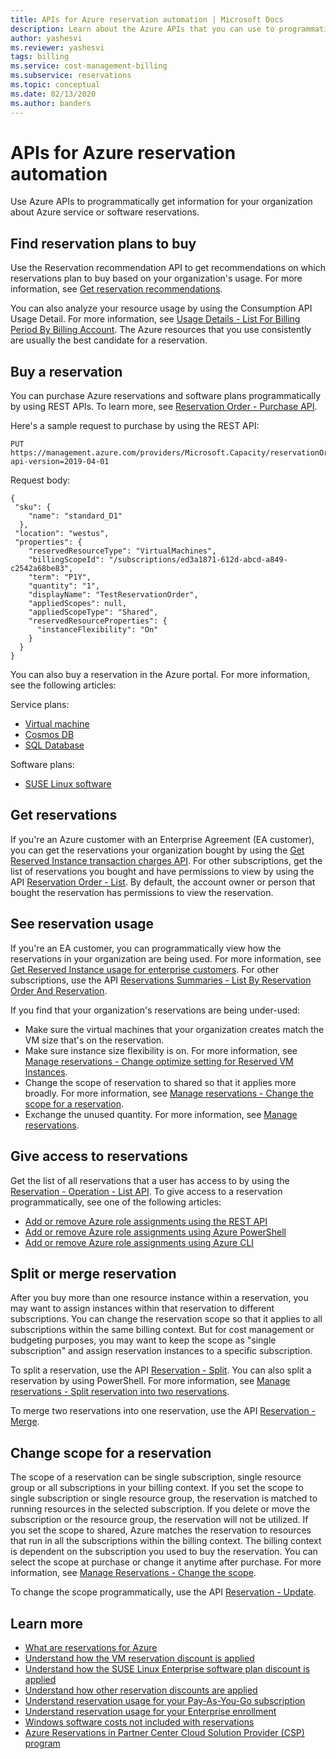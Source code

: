 ```yaml
---
title: APIs for Azure reservation automation | Microsoft Docs
description: Learn about the Azure APIs that you can use to programmatically get reservation information.
author: yashesvi
ms.reviewer: yashesvi
tags: billing
ms.service: cost-management-billing
ms.subservice: reservations
ms.topic: conceptual
ms.date: 02/13/2020
ms.author: banders
---
```


# APIs for Azure reservation automation

Use Azure APIs to programmatically get information for your organization about Azure service or software reservations.

## Find reservation plans to buy

Use the Reservation recommendation API to get recommendations on which reservations plan to buy based on your organization's usage. For more information, see [Get reservation recommendations](/rest/api/billing/enterprise/billing-enterprise-api-reserved-instance-recommendation).

You can also analyze your resource usage by using the Consumption API Usage Detail. For more information, see [Usage Details - List For Billing Period By Billing Account](/rest/api/consumption/usagedetails/list#billingaccountusagedetailslistforbillingperiod-legacy). The Azure resources that you use consistently are usually the best candidate for a reservation.

## Buy a reservation

You can purchase Azure reservations and software plans programmatically by using REST APIs. To learn more, see [Reservation Order - Purchase API](/rest/api/reserved-vm-instances/reservationorder/purchase).

Here's a sample request to purchase by using the REST API:

```
PUT https://management.azure.com/providers/Microsoft.Capacity/reservationOrders/<GUID>?api-version=2019-04-01
```

Request body:

```
{
 "sku": {
    "name": "standard_D1"
  },
 "location": "westus",
 "properties": {
    "reservedResourceType": "VirtualMachines",
    "billingScopeId": "/subscriptions/ed3a1871-612d-abcd-a849-c2542a68be83",
    "term": "P1Y",
    "quantity": "1",
    "displayName": "TestReservationOrder",
    "appliedScopes": null,
    "appliedScopeType": "Shared",
    "reservedResourceProperties": {
      "instanceFlexibility": "On"
    }
  }
}
```

You can also buy a reservation in the Azure portal. For more information, see the following articles:

Service plans:
- [Virtual machine](../../virtual-machines/prepay-reserved-vm-instances.md?toc=%2fazure%2fbilling%2fTOC.json)
-  [Cosmos DB](../../cosmos-db/cosmos-db-reserved-capacity.md?toc=/azure/billing/TOC.json)
- [SQL Database](../../azure-sql/database/reserved-capacity-overview.md?toc=/azure/billing/TOC.json)

Software plans:
- [SUSE Linux software](../../virtual-machines/linux/prepay-suse-software-charges.md?toc=/azure/billing/TOC.json)

## Get reservations

If you're an Azure customer with an Enterprise Agreement (EA customer), you can get the reservations your organization bought by using the [Get Reserved Instance transaction charges API](/rest/api/billing/enterprise/billing-enterprise-api-reserved-instance-charges). For other subscriptions, get the list of reservations you bought and have permissions to view by using the API [Reservation Order - List](/rest/api/reserved-vm-instances/reservationorder/list). By default, the account owner or person that bought the reservation has permissions to view the reservation.

## See reservation usage

If you're an EA customer, you can programmatically view how the reservations in your organization are being used. For more information, see
[Get Reserved Instance usage for enterprise customers](/rest/api/billing/enterprise/billing-enterprise-api-reserved-instance-usage). For other subscriptions, use the API [Reservations Summaries - List By Reservation Order And Reservation](/rest/api/consumption/reservationssummaries/listbyreservationorderandreservation).

If you find that your organization's reservations are being under-used:

- Make sure the virtual machines that your organization creates match the VM size that's on the reservation.
- Make sure instance size flexibility is on. For more information, see [Manage reservations - Change optimize setting for Reserved VM Instances](manage-reserved-vm-instance.md#change-optimize-setting-for-reserved-vm-instances).
- Change the scope of reservation to shared so that it applies more broadly. For more information, see [Manage reservations - Change the scope for a reservation](manage-reserved-vm-instance.md#change-the-reservation-scope).
- Exchange the unused quantity. For more information, see [Manage reservations](manage-reserved-vm-instance.md).

## Give access to reservations

Get the list of all reservations that a user has access to by using the [Reservation - Operation - List API](/rest/api/reserved-vm-instances/reservationorder/list). To give access to a reservation programmatically, see one of the following articles:

- [Add or remove Azure role assignments using the REST API](../../role-based-access-control/role-assignments-rest.md)
- [Add or remove Azure role assignments using Azure PowerShell](../../role-based-access-control/role-assignments-powershell.md)
- [Add or remove Azure role assignments using Azure CLI](../../role-based-access-control/role-assignments-cli.md)

## Split or merge reservation

After you buy more than one resource instance within a reservation, you may want to assign instances within that reservation to different subscriptions. You can change the reservation scope so that it applies to all subscriptions within the same billing context. But for cost management or budgeting purposes, you may want to keep the scope as "single subscription" and assign reservation instances to a specific subscription.

To split a reservation, use the API [Reservation - Split](/rest/api/reserved-vm-instances/reservation/split). You can also split a reservation by using PowerShell. For more information, see [Manage reservations - Split reservation into two reservations](manage-reserved-vm-instance.md#split-a-single-reservation-into-two-reservations).

To merge two reservations into one reservation, use the API [Reservation - Merge](/rest/api/reserved-vm-instances/reservation/merge).

## Change scope for a reservation

The scope of a reservation can be single subscription, single resource group or all subscriptions in your billing context. If you set the scope to single subscription or single resource group, the reservation is matched to running resources in the selected subscription. If you delete or move the subscription or the resource group, the reservation will not be utilized.  If you set the scope to shared, Azure matches the reservation to resources that run in all the subscriptions within the billing context. The billing context is dependent on the subscription you used to buy the reservation. You can select the scope at purchase or change it anytime after purchase. For more information, see [Manage Reservations - Change the scope](manage-reserved-vm-instance.md#change-the-reservation-scope).

To change the scope programmatically, use the API [Reservation - Update](/rest/api/reserved-vm-instances/reservation/update).

## Learn more

- [What are reservations for Azure](save-compute-costs-reservations.md)
- [Understand how the VM reservation discount is applied](../manage/understand-vm-reservation-charges.md)
- [Understand how the SUSE Linux Enterprise software plan discount is applied](understand-suse-reservation-charges.md)
- [Understand how other reservation discounts are applied](understand-reservation-charges.md)
- [Understand reservation usage for your Pay-As-You-Go subscription](understand-reserved-instance-usage.md)
- [Understand reservation usage for your Enterprise enrollment](understand-reserved-instance-usage-ea.md)
- [Windows software costs not included with reservations](reserved-instance-windows-software-costs.md)
- [Azure Reservations in Partner Center Cloud Solution Provider (CSP) program](/partner-center/azure-reservations)